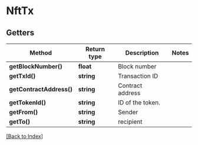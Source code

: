 # NftTx

## Getters

Method | Return type | Description | Notes
------------ | ------------- | ------------- | -------------
**getBlockNumber()** | **float** | Block number |
**getTxId()** | **string** | Transaction ID |
**getContractAddress()** | **string** | Contract address |
**getTokenId()** | **string** | ID of the token. |
**getFrom()** | **string** | Sender |
**getTo()** | **string** | recipient |

[[Back to Index]](../index.md)
